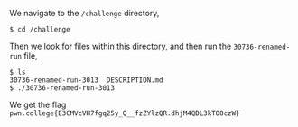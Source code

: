 We navigate to the `/challenge` directory,
```
$ cd /challenge
```

Then we look for files within this directory, and then run the `30736-renamed-run` file,
```
$ ls
30736-renamed-run-3013  DESCRIPTION.md
$ ./30736-renamed-run-3013
```

We get the flag `pwn.college{E3CMVcVH7fgq25y_Q__fzZYlzQR.dhjM4QDL3kTO0czW}`